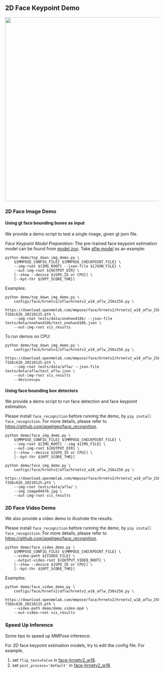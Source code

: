 ## 2D Face Keypoint Demo

<img src="https://user-images.githubusercontent.com/11788150/109144943-ccd44900-779c-11eb-9e9d-8682e7629654.gif" width="600px" alt><br>

### 2D Face Image Demo

#### Using gt face bounding boxes as input

We provide a demo script to test a single image, given gt json file.

*Face Keypoint Model Preparation:*
The pre-trained face keypoint estimation model can be found from [model zoo](https://mmpose.readthedocs.io/en/latest/face_models.html#face-models).
Take [aflw model](https://download.openmmlab.com/mmpose/face/hrnetv2/hrnetv2_w18_aflw_256x256-f2bbc62b_20210125.pth) as an example:

```shell
python demo/top_down_img_demo.py \
    ${MMPOSE_CONFIG_FILE} ${MMPOSE_CHECKPOINT_FILE} \
    --img-root ${IMG_ROOT} --json-file ${JSON_FILE} \
    --out-img-root ${OUTPUT_DIR} \
    [--show --device ${GPU_ID or CPU}] \
    [--kpt-thr ${KPT_SCORE_THR}]
```

Examples:

```shell
python demo/top_down_img_demo.py \
    configs/face/hrnetv2/aflw/hrnetv2_w18_aflw_256x256.py \
    https://download.openmmlab.com/mmpose/face/hrnetv2/hrnetv2_w18_aflw_256x256-f2bbc62b_20210125.pth \
    --img-root tests/data/onehand10k/ --json-file tests/data/onehand10k/test_onehand10k.json \
    --out-img-root vis_results
```

To run demos on CPU:

```shell
python demo/top_down_img_demo.py \
    configs/face/hrnetv2/aflw/hrnetv2_w18_aflw_256x256.py \
    https://download.openmmlab.com/mmpose/face/hrnetv2/hrnetv2_w18_aflw_256x256-f2bbc62b_20210125.pth \
    --img-root tests/data/aflw/ --json-file tests/data/aflw/test_aflw.json \
    --out-img-root vis_results
    --device=cpu
```

#### Using face bounding box detectors

We provide a demo script to run face detection and face keypoint estimation.

Please install `face_recognition` before running the demo, by `pip install face_recognition`.
For more details, please refer to https://github.com/ageitgey/face_recognition.

```shell
python demo/face_img_demo.py \
    ${MMPOSE_CONFIG_FILE} ${MMPOSE_CHECKPOINT_FILE} \
    --img-root ${IMG_ROOT} --img ${IMG_FILE} \
    --out-img-root ${OUTPUT_DIR} \
    [--show --device ${GPU_ID or CPU}] \
    [--kpt-thr ${KPT_SCORE_THR}]
```

```shell
python demo/face_img_demo.py \
    configs/face/hrnetv2/aflw/hrnetv2_w18_aflw_256x256.py \
    https://download.openmmlab.com/mmpose/face/hrnetv2/hrnetv2_w18_aflw_256x256-f2bbc62b_20210125.pth \
    --img-root tests/data/aflw/ \
    --img image04476.jpg \
    --out-img-root vis_results
```

### 2D Face Video Demo

We also provide a video demo to illustrate the results.

Please install `face_recognition` before running the demo, by `pip install face_recognition`.
For more details, please refer to https://github.com/ageitgey/face_recognition.

```shell
python demo/face_video_demo.py \
    ${MMPOSE_CONFIG_FILE} ${MMPOSE_CHECKPOINT_FILE} \
    --video-path ${VIDEO_FILE} \
    --output-video-root ${OUTPUT_VIDEO_ROOT} \
    [--show --device ${GPU_ID or CPU}] \
    [--kpt-thr ${KPT_SCORE_THR}]
```

Examples:

```shell
python demo/face_video_demo.py \
    configs/face/hrnetv2/aflw/hrnetv2_w18_aflw_256x256.py \
    https://download.openmmlab.com/mmpose/face/hrnetv2/hrnetv2_w18_aflw_256x256-f2bbc62b_20210125.pth \
    --video-path demo/demo_video.mp4 \
    --out-video-root vis_results
```

### Speed Up Inference

Some tips to speed up MMPose inference:

For 2D face keypoint estimation models, try to edit the config file. For example,

1. set `flip_test=False` in [face-hrnetv2_w18](/configs/face/hrnetv2/aflw/hrnetv2_w18_aflw_256x256.py#L83).
1. set `post_process='default'` in [face-hrnetv2_w18](/configs/face/hrnetv2/aflw/hrnetv2_w18_aflw_256x256.py#L84).
